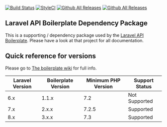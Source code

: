 [![Build Status](https://travis-ci.com/specialtactics/l5-api.svg?branch=master)](https://travis-ci.com/specialtactics/l5-api)
[![StyleCI](https://github.styleci.io/repos/131504248/shield?branch=master)](https://github.styleci.io/repos/131504248)
[![Github All Releases](https://img.shields.io/packagist/dt/specialtactics/l5-api.svg)]()
[![Github All Releases](https://img.shields.io/packagist/dm/specialtactics/l5-api.svg)]()

## Laravel API Boilerplate Dependency Package

This is a supporting / dependency package used by the [Laravel API Boilerplate](https://github.com/specialtactics/laravel-api-boilerplate). Please have a look at that project for all documentation.

## Quick reference for versions

Please go to [The boilerplate wiki](https://github.com/specialtactics/laravel-api-boilerplate/wiki) for full info.

| Laravel Version | Boilerplate Version | Minimum PHP Version | Support Status |
|-----------------|---------------------|---------------------|----------------|
| 6.x             | 1.1.x               | 7.2                 | Not Supported  |
| 7.x             | 2.x.x               | 7.2.5               | Supported      |
| 8.x             | 3.x.x               | 7.3                 | Supported      |
